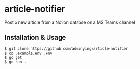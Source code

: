 # article-notifier
Post a new article from a Notion databse on a MS Teams channel

## Installation & Usage

```bash
$ git clone https://github.com/adwinying/article-notifier
$ cp .example.env .env
$ go get
$ go run .
```
